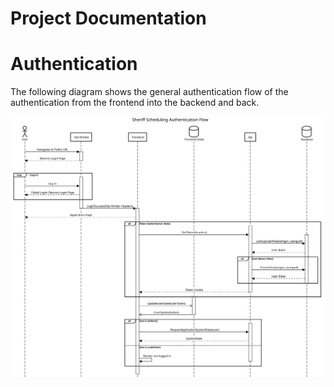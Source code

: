 # Project Documentation

# Authentication

The following diagram shows the general authentication flow of the authentication from the frontend into the backend and back.

![Authentication Flow](./auth/sheriff-scheduling-authentication-flow.svg)